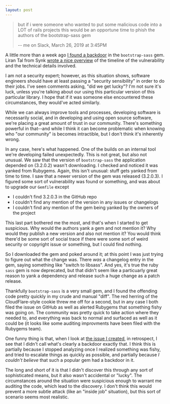 ```yaml
---
layout: post
---
```


> but if i were someone who wanted to put some malicious code into a LOT
> of rails projects this would be an opportune time to phish the authors
> of the bootstrap-sass gem
>
> -- me on Slack, March 26, 2019 at 3:45PM

A little more than a week ago [I found a
backdoor](https://github.com/twbs/bootstrap-sass/issues/1195) in the
`bootstrap-sass` gem. Liran Tal from Synk [wrote a nice
overview](https://snyk.io/blog/malicious-remote-code-execution-backdoor-discovered-in-the-popular-bootstrap-sass-ruby-gem/)
of the timeline of the vulnerability and the technical details involved.

I am not a security expert; however, as this situation shows, software
engineers should have at least passing a "security sensibility" in order
to do their jobs. I've seen comments asking, "did we get lucky"?  I'm
not sure it's luck, unless you're talking about our using this
particular version of this particular library. I hope that if it was
someone else encountered these circumstances, they would've acted
similarly.

While we can always improve tools and processes, developing
software is necessarily social, and in developing and using open source
software, we're placing a great amount of trust in our community.
There's something powerful in that--and while I think it can become
problematic when knowing who "our community" is becomes intractible, but
I don't think it's inherently wrong.

In any case, here's what happened. One of the builds on an internal tool
we're developing failed unexpectedly. This is not great, but also not
unusual. We saw that the version of `bootstrap-sass` the application
depended on (3.2.0.2) wasn't downloading. I checked and noticed it was
yanked from Rubygems. Again, this isn't unusual: stuff gets yanked from
time to time. I saw that a newer version of the gem was released
(3.2.0.3). I figured some sort of vulnerability was found or something,
and was about to upgrade our `Gemfile` except

* I couldn't find 3.2.0.3 in the GitHub repo
* I couldn't find any mention of the version in any issues or changelogs
* I couldn't find any mention of the gem being yanked by the owners of
  the project

This last part bothered me the most, and that's when I started to get
suspicious. Why would the authors yank a gem and not mention it? Why
would they publish a new version and also not mention it? You would
think there'd be some sort of social trace if there were some sort of
weird security or copyright issue or something, but I could find
nothing.

So I downloaded the gem and poked around it; at this point I was just
trying to figure out what the change was. There _was_ a changelog entry
in the gem, saying something like "switch to libsass". And yes, it's
true the ruby `sass` gem is now deprecated, but that didn't seem like a
particuarly great reason to yank a dependency and release such a huge
change as a patch release.

Thankfully `bootstrap-sass` is a very small gem, and I found the
offending code pretty quickly in my crude and manual "diff". The red
herring of the CloudFlare-style cookie threw me off for a second, but in
any case I both filed the issue on GitHub as well as alerted Rubygems
that something fishy was going on.  The community was pretty quick to
take action where they needed to, and everything was back to normal and
surfaced as well as it could be (it looks like some auditing improvments
have been filed with the Rubygems team).

One funny thing is that, when I look at [the issue I
created](https://github.com/twbs/bootstrap-sass/issues/1195), in
retrospect, I see that I didn't call what's clearly a backdoor exactly
that. I think this is partially because I stopped analyzing once I
realized something was fishy, and tried to escalate things as quickly as
possible, and partially because _I couldn't believe_ that such a popular
gem had a backdoor in it.

The long and short of it is that I didn't discover this through any sort
of sophisticated means, but it also wasn't accidental or "lucky". The
circumstances around the situation were suspicious enough to warrant me
auditing the code, which lead to the discovery. I don't think this would
prevent a more subtle attack (like an "inside job" situation), but this
sort of scenario seems most realistic.

